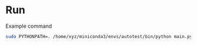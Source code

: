 # Run

Example command

```bash
sudo PYTHONPATH=. /home/xyz/miniconda3/envs/autotest/bin/python main.py
```